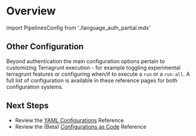 # Overview

import PipelinesConfig from './language_auth_partial.mdx'

<PipelinesConfig />

## Other Configuration

Beyond authentication the main configuration options pertain to customizing Terragrunt execution - for example toggling experimental terragrunt features or configuring when/if to execute a `run` or a `run-all`.  A full list of configuration is available in these reference pages for both configuration systems.

## Next Steps

* Review the [YAML Configurations](/2.0/reference/pipelines/configurations.md) Reference
* Review the (Beta) [Configurations as Code](/2.0/reference/pipelines/configurations-as-code/api.md) Reference
